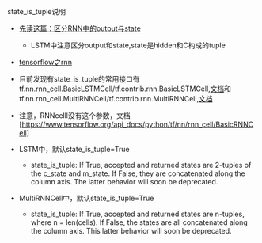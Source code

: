 state_is_tuple说明

* [先读这篇：区分RNN中的output与state](https://zhuanlan.zhihu.com/p/28919765)
    
    * LSTM中注意区分output和state,state是hidden和C构成的tuple

* [tensorflow之rnn](http://www.voidcn.com/article/p-zoybvvcg-ys.html)

* 目前发现有state_is_tuple的常用接口有tf.nn.rnn_cell.BasicLSTMCell/tf.contrib.rnn.BasicLSTMCell,[文档](https://www.tensorflow.org/api_docs/python/tf/nn/rnn_cell/BasicLSTMCell)和tf.nn.rnn_cell.MultiRNNCell/tf.contrib.rnn.MultiRNNCell,[文档](https://www.tensorflow.org/api_docs/python/tf/nn/rnn_cell/MultiRNNCell)

* 注意，RNNcelll没有这个参数，文档[https://www.tensorflow.org/api_docs/python/tf/nn/rnn_cell/BasicRNNCell]

* LSTM中，默认state_is_tuple=True
    
    * state_is_tuple: If True, accepted and returned states are 2-tuples of the c_state and m_state. If False, they are concatenated along the column axis. The latter behavior will soon be deprecated.

* MultiRNNCell中，默认state_is_tuple=True

    * state_is_tuple: If True, accepted and returned states are n-tuples, where n = len(cells). If False, the states are all concatenated along the column axis. This latter behavior will soon be deprecated.